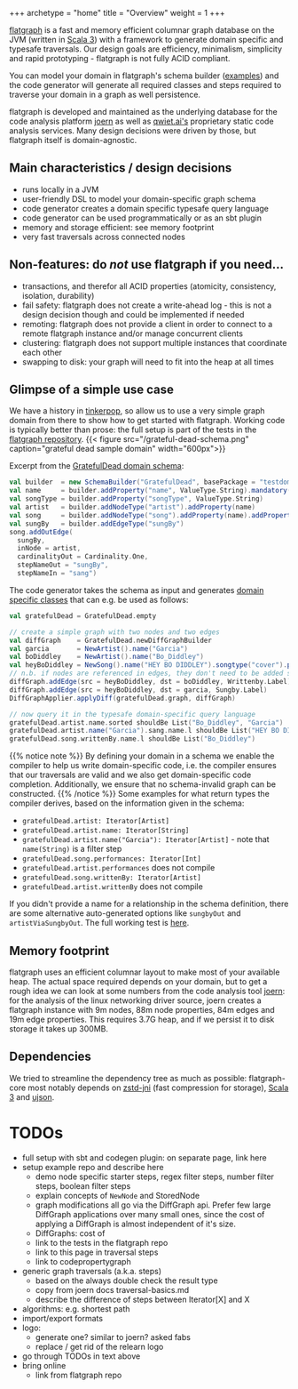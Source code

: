 +++
archetype = "home"
title = "Overview"
weight = 1
+++

[flatgraph](https://github.com/joernio/flatgraph) is a fast and memory efficient columnar graph database on the JVM (written in [Scala 3](https://www.scala-lang.org/)) with a framework to generate domain specific and typesafe traversals. Our design goals are efficiency, minimalism, simplicity and rapid prototyping - flatgraph is not fully ACID compliant.

You can model your domain in flatgraph's schema builder ([examples](https://github.com/joernio/flatgraph/tree/master/test-schemas/src/main/scala/flatgraph/testdomains)) and the code generator will generate all required classes and steps required to traverse your domain in a graph as well persistence. 

flatgraph is developed and maintained as the underlying database for the code analysis platform [joern](https://joern.io) as well as [qwiet.ai's](https://qwiet.ai/) proprietary static code analysis services. Many design decisions were driven by those, but flatgraph itself is domain-agnostic.

## Main characteristics / design decisions
* runs locally in a JVM 
* user-friendly DSL to model your domain-specific graph schema
* code generator creates a domain specific typesafe query language
* code generator can be used programmatically or as an sbt plugin
* memory and storage efficient: see memory footprint
* very fast traversals across connected nodes

## Non-features: do _not_ use flatgraph if you need...
* transactions, and therefor all ACID properties (atomicity, consistency, isolation, durability)
* fail safety: flatgraph does not create a write-ahead log - this is not a design decision though and could be implemented if needed
* remoting: flatgraph does not provide a client in order to connect to a remote flatgraph instance and/or manage concurrent clients
* clustering: flatgraph does not support multiple instances that coordinate each other
* swapping to disk: your graph will need to fit into the heap at all times

## Glimpse of a simple use case
We have a history in [tinkerpop](https://tinkerpop.apache.org), so allow us to use a very simple graph domain from there to show how to get started with flatgraph. Working code is typically better than prose: the full setup is part of the tests in the [flatgraph repository](https://github.com/joernio/flatgraph).
{{< figure src="/grateful-dead-schema.png" caption="grateful dead sample domain" width="600px">}}

Excerpt from the [GratefulDead domain schema](https://github.com/joernio/flatgraph/blob/44005cf16373dfaf629da8628071ebbfaf02b551/test-schemas/src/main/scala/flatgraph/testdomains/GratefulDead.scala):
```scala
val builder  = new SchemaBuilder("GratefulDead", basePackage = "testdomains.gratefuldead")
val name     = builder.addProperty("name", ValueType.String).mandatory(default = "")
val songType = builder.addProperty("songType", ValueType.String)
val artist   = builder.addNodeType("artist").addProperty(name)
val song     = builder.addNodeType("song").addProperty(name).addProperty(songType)
val sungBy   = builder.addEdgeType("sungBy")
song.addOutEdge(
  sungBy, 
  inNode = artist, 
  cardinalityOut = Cardinality.One, 
  stepNameOut = "sungBy", 
  stepNameIn = "sang")
```

The code generator takes the schema as input and generates [domain specific classes](https://github.com/joernio/flatgraph/tree/44005cf16373dfaf629da8628071ebbfaf02b551/test-schemas-domain-classes/src/main/scala/testdomains/gratefuldead) that can e.g. be used as follows:

```scala
val gratefulDead = GratefulDead.empty

// create a simple graph with two nodes and two edges
val diffGraph    = GratefulDead.newDiffGraphBuilder
val garcia       = NewArtist().name("Garcia")
val boDiddley    = NewArtist().name("Bo_Diddley")
val heyBoDiddley = NewSong().name("HEY BO DIDDLEY").songtype("cover").performances(5)
// n.b. if nodes are referenced in edges, they don't need to be added separately via `diffGraph.addNode`
diffGraph.addEdge(src = heyBoDiddley, dst = boDiddley, Writtenby.Label)
diffGraph.addEdge(src = heyBoDiddley, dst = garcia, Sungby.Label)
DiffGraphApplier.applyDiff(gratefulDead.graph, diffGraph)

// now query it in the typesafe domain-specific query language
gratefulDead.artist.name.sorted shouldBe List("Bo_Diddley", "Garcia")
gratefulDead.artist.name("Garcia").sang.name.l shouldBe List("HEY BO DIDDLEY")
gratefulDead.song.writtenBy.name.l shouldBe List("Bo_Diddley")
```

{{% notice note %}}
By defining your domain in a schema we enable the compiler to help us write domain-specific code, i.e. the compiler ensures that our traversals are valid and we also get domain-specific code completion. Additionally, we ensure that no schema-invalid graph can be constructed. 
{{% /notice %}}
Some examples for what return types the compiler derives, based on the information given in the schema:
* `gratefulDead.artist: Iterator[Artist]`
* `gratefulDead.artist.name: Iterator[String]`
* `gratefulDead.artist.name("Garcia"): Iterator[Artist]` - note that `name(String)` is a filter step
* `gratefulDead.song.performances: Iterator[Int]`
* `gratefulDead.artist.performances` does not compile
* `gratefulDead.song.writtenBy: Iterator[Artist]`
* `gratefulDead.artist.writtenBy` does not compile

If you didn't provide a name for a relationship in the schema definition, there are some alternative auto-generated options like `sungbyOut` and `artistViaSungbyOut`.
The full working test is [here](https://github.com/joernio/flatgraph/blob/92f4cc4b84bf6b8315971128995a75872376dcff/tests/src/test/scala/flatgraph/GratefulDeadTests.scala).

## Memory footprint
flatgraph uses an efficient columnar layout to make most of your available heap. The actual space required depends on your domain, but to get a rough idea we can look at some numbers from the code analysis tool [joern](https://joern.io): for the analysis of the linux networking driver source, joern creates a flatgraph instance with 9m nodes, 88m node properties, 84m edges and 19m edge properties. This requires 3.7G heap, and if we persist it to disk storage it takes up 300MB. 

## Dependencies
We tried to streamline the dependency tree as much as possible: flatgraph-core most notably depends on [zstd-jni](https://github.com/luben/zstd-jni) (fast compression for storage), [Scala 3](https://www.scala-lang.org/) and [ujson](https://com-lihaoyi.github.io/upickle/#uJson). 


# TODOs
* full setup with sbt and codegen plugin: on separate page, link here
* setup example repo and describe here
    * demo node specific starter steps, regex filter steps, number filter steps, boolean filter steps
  * explain concepts of `NewNode` and StoredNode
  * graph modifications all go via the DiffGraph api. Prefer few large DiffGraph applications over many small ones, since the cost of applying a DiffGraph is almost independent of it's size. 
  * DiffGraphs: cost of 
  * link to the tests in the flatgraph repo
  * link to this page in traversal steps
  * link to codepropertygraph
* generic graph traversals (a.k.a. steps)
  * based on the  always double check the result type 
  * copy from joern docs traversal-basics.md
  * describe the difference of steps between Iterator[X] and X
* algorithms: e.g. shortest path
* import/export formats
* logo: 
  * generate one? similar to joern? asked fabs
  * replace / get rid of the relearn logo
* go through TODOs in text above
* bring online
  * link from flatgraph repo
